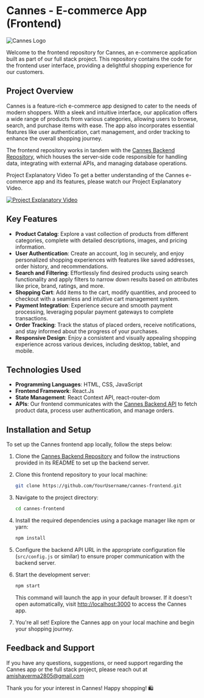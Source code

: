 # Cannes - E-commerce App (Frontend)

![Cannes Logo](./public/logo.png)

Welcome to the frontend repository for Cannes, an e-commerce application built as part of our full stack project. This repository contains the code for the frontend user interface, providing a delightful shopping experience for our customers.

## Project Overview

Cannes is a feature-rich e-commerce app designed to cater to the needs of modern shoppers. With a sleek and intuitive interface, our application offers a wide range of products from various categories, allowing users to browse, search, and purchase items with ease. The app also incorporates essential features like user authentication, cart management, and order tracking to enhance the overall shopping journey.

The frontend repository works in tandem with the [Cannes Backend Repository](https://github.com/Sarthak-ONS/cannes-bk.git), which houses the server-side code responsible for handling data, integrating with external APIs, and managing database operations.

Project Explanatory Video
To get a better understanding of the Cannes e-commerce app and its features, please watch our Project Explanatory Video.


[![Project Explanatory Video](https://img.youtube.com/vi/RSL-HrNRyNQ/0.jpg)](https://www.youtube.com/watch?v=RSL-HrNRyNQ)

## Key Features

- **Product Catalog**: Explore a vast collection of products from different categories, complete with detailed descriptions, images, and pricing information.
- **User Authentication**: Create an account, log in securely, and enjoy personalized shopping experiences with features like saved addresses, order history, and recommendations.
- **Search and Filtering**: Effortlessly find desired products using search functionality and apply filters to narrow down results based on attributes like price, brand, ratings, and more.
- **Shopping Cart**: Add items to the cart, modify quantities, and proceed to checkout with a seamless and intuitive cart management system.
- **Payment Integration**: Experience secure and smooth payment processing, leveraging popular payment gateways to complete transactions.
- **Order Tracking**: Track the status of placed orders, receive notifications, and stay informed about the progress of your purchases.
- **Responsive Design**: Enjoy a consistent and visually appealing shopping experience across various devices, including desktop, tablet, and mobile.

## Technologies Used

- **Programming Languages**: HTML, CSS, JavaScript
- **Frontend Framework**: React.Js
- **State Management**: React Context API, react-router-dom
- **APIs**: Our frontend communicates with the [Cannes Backend API](https://github.com/Sarthak-ONS/cannes-bk.git) to fetch product data, process user authentication, and manage orders.

## Installation and Setup

To set up the Cannes frontend app locally, follow the steps below:

1. Clone the [Cannes Backend Repository](https://github.com/Sarthak-ONS/cannes-bk.git) and follow the instructions provided in its README to set up the backend server.

2. Clone this frontend repository to your local machine:

   ```bash
   git clone https://github.com/YourUsername/cannes-frontend.git
   ```

3. Navigate to the project directory:

   ```bash
   cd cannes-frontend
   ```

4. Install the required dependencies using a package manager like npm or yarn:

   ```bash
   npm install
   ```

5. Configure the backend API URL in the appropriate configuration file (`src/config.js` or similar) to ensure proper communication with the backend server.

6. Start the development server:

   ```bash
   npm start
   ```

   This command will launch the app in your default browser. If it doesn't open automatically, visit [http://localhost:3000](http://localhost:3000) to access the Cannes app.

7. You're all set! Explore the Cannes app on your local machine and begin your shopping journey.

## Feedback and Support

If you have any questions, suggestions, or need support regarding the Cannes app or the full stack project, please reach out at amishaverma2805@gmail.com

Thank you for your interest in Cannes! Happy shopping! 🛍️
